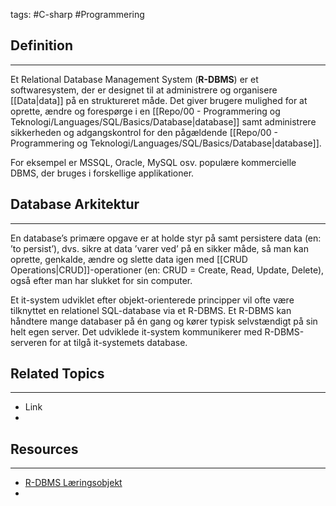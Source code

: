 tags: #C-sharp #Programmering

## Definition 
---
Et Relational Database Management System (**R-DBMS**) er et softwaresystem, der er designet til at administrere og organisere [[Data|data]] på en struktureret måde. 
Det giver brugere mulighed for at oprette, ændre og forespørge i en [[Repo/00 - Programmering og Teknologi/Languages/SQL/Basics/Database|database]] samt administrere sikkerheden og adgangskontrol for den pågældende  [[Repo/00 - Programmering og Teknologi/Languages/SQL/Basics/Database|database]].   

For eksempel er MSSQL, Oracle, MySQL osv. populære kommercielle DBMS, der bruges i forskellige applikationer.
## Database Arkitektur
---
En database’s primære opgave er at holde styr på samt persistere data (en: ’to persist’), dvs. sikre at data ’varer ved’ på en sikker måde, så man kan oprette, genkalde, ændre og slette data igen med [[CRUD Operations|CRUD]]-opera­tioner (en: CRUD = Create, Read, Update, Delete), også efter man har slukket for sin computer. 

Et it-system udviklet efter objekt-orienterede principper vil ofte være tilknyttet en relationel SQL-database via et R-DBMS. 
Et R-DBMS kan håndtere mange databaser på én gang og kører typisk selvstændigt på sin helt egen server. 
Det udviklede it-system kommu­nikerer med R-DBMS-serveren for at tilgå it-systemets database.


## Related Topics
---
- Link
- 

## Resources
---
- [R-DBMS Læringsobjekt](https://scorm.itslearning.com/data/3289/C20150/ims_import_6/scormcontent/index.html#/lessons/S8zj1d37TehfwSD3_mYxLAHnK33O2FbF)
- 